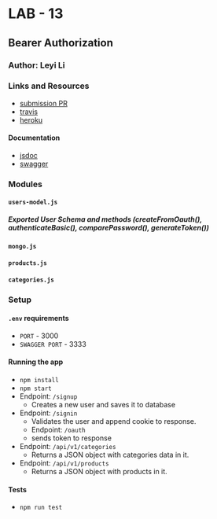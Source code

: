 # LAB - 13

## Bearer Authorization

### Author: Leyi Li


### Links and Resources
* [submission PR](https://github.com/401-advanced-javascript-leyla/lab-15/pulls)
* [travis](https://www.travis-ci.com/401-advanced-javascript-leyla/lab-15)
* [heroku](https://lab-15-leyla.herokuapp.com/)

#### Documentation
* [jsdoc](http://localhost:3000/docs/) 
* [swagger](http://localhost:3333/api-docs)

### Modules
#### `users-model.js`
##### Exported User Schema and methods (createFromOauth(), authenticateBasic(), comparePassword(), generateToken())
#### `mongo.js`
#### `products.js`
#### `categories.js`

### Setup
#### `.env` requirements
* `PORT` - 3000
* `SWAGGER PORT` - 3333

#### Running the app
* `npm install`
* `npm start`
* Endpoint: `/signup`
  * Creates a new user and saves it to database
* Endpoint: `/signin`
  * Validates the user and append cookie to response.
  * Endpoint: `/oauth`
  * sends token to response
* Endpoint: `/api/v1/categories`
  * Returns a JSON object with categories data in it.
* Endpoint: `/api/v1/products`
  * Returns a JSON object with products in it.
  
#### Tests
* `npm run test`


